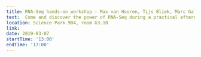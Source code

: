 ```yaml
---
title: RNA-Seq hands-on workshop - Max van Hooren, Tijs Bliek, Marc Galland and Ernest Aliche
text:  Come and discover the power of RNA-Seq during a practical afternoon session
location: Science Park 904, room G3.10
link: 
date: 2019-03-07
startTime: '13:00'
endTime: '17:00'
---
```

